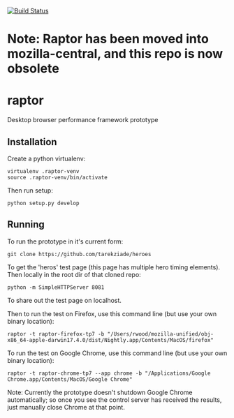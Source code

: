 [![Build Status](https://api.travis-ci.org/rwood-moz/raptor.svg?branch=master)](https://travis-ci.org/rwood-moz/raptor)

# Note: Raptor has been moved into mozilla-central, and this repo is now obsolete

# raptor
Desktop browser performance framework prototype

## Installation
Create a python virtualenv:

    virtualenv .raptor-venv
    source .raptor-venv/bin/activate

Then run setup:

    python setup.py develop

## Running
To run the prototype in it's current form:

    git clone https://github.com/tarekziade/heroes

To get the 'heros' test page (this page has multiple hero timing elements). Then locally in the root dir of that cloned repo:

    python -m SimpleHTTPServer 8081

To share out the test page on localhost.

Then to run the test on Firefox, use this command line (but use your own binary location):

    raptor -t raptor-firefox-tp7 -b "/Users/rwood/mozilla-unified/obj-x86_64-apple-darwin17.4.0/dist/Nightly.app/Contents/MacOS/firefox"

To run the test on Google Chrome, use this command line (but use your own binary location):

    raptor -t raptor-chrome-tp7 --app chrome -b "/Applications/Google Chrome.app/Contents/MacOS/Google Chrome"

Note: Currently the prototype doesn't shutdown Google Chrome automatically; so once you see the control server has received the results, just manually close Chrome at that point.
